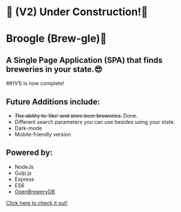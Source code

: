 # 🚧 (V2) Under Construction!🚧
# Broogle (Brew-gle)🍺

## A Single Page Application (SPA) that finds breweries in your state.😎

##(V1) is now complete!

## Future Additions include:
* ~~The ability to 'like' and store beer breweries.~~ Done.
* Different search parameters you can use besides using your state.
* Dark-mode
* Mobile-friendly version

## Powered by:
* NodeJs
* Gulp.js
* Express
* ES6
* [OpenBreweryDB](https://www.openbrewerydb.org/)

[Click here to check it out!](https://broogle.herokuapp.com/)


